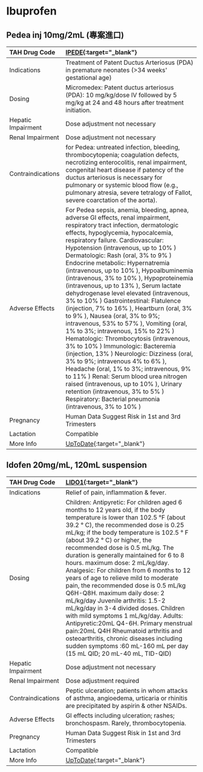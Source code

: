 # Ibuprofen

## Pedea inj 10mg/2mL (專案進口)

| TAH Drug Code      | [IPEDE](https://www.tahsda.org.tw/drugs/hissearch.php?drug_code=IPEDE){:target="_blank"}                                                                                                                                                                                                                                                                                                                                                                                                                                                                                                                                                                                                                                                                                                                                                                                                                                                                                                                                                                                                      |
|:-------------------|:----------------------------------------------------------------------------------------------------------------------------------------------------------------------------------------------------------------------------------------------------------------------------------------------------------------------------------------------------------------------------------------------------------------------------------------------------------------------------------------------------------------------------------------------------------------------------------------------------------------------------------------------------------------------------------------------------------------------------------------------------------------------------------------------------------------------------------------------------------------------------------------------------------------------------------------------------------------------------------------------------------------------------------------------------------------------------------------------|
| Indications        | Treatment of Patent Ductus Arteriosus (PDA) in premature neonates (>34 weeks' gestational age)                                                                                                                                                                                                                                                                                                                                                                                                                                                                                                                                                                                                                                                                                                                                                                                                                                                                                                                                                                                                |
| Dosing             | Micromedex: Patent ductus arteriosus (PDA): 10 mg/kg/dose IV followed by 5 mg/kg at 24 and 48 hours after treatment initiation.                                                                                                                                                                                                                                                                                                                                                                                                                                                                                                                                                                                                                                                                                                                                                                                                                                                                                                                                                               |
| Hepatic Impairment | Dose adjustment not necessary                                                                                                                                                                                                                                                                                                                                                                                                                                                                                                                                                                                                                                                                                                                                                                                                                                                                                                                                                                                                                                                                 |
| Renal Impairment   | Dose adjustment not necessary                                                                                                                                                                                                                                                                                                                                                                                                                                                                                                                                                                                                                                                                                                                                                                                                                                                                                                                                                                                                                                                                 |
| Contraindications  | for Pedea: untreated infection, bleeding, thrombocytopenia; coagulation defects, necrotizing enterocolitis, renal impairment, congenital heart disease if patency of the ductus arteriosus is necessary for pulmonary or systemic blood flow (e.g., pulmonary atresia, severe tetralogy of Fallot, severe coarctation of the aorta).                                                                                                                                                                                                                                                                                                                                                                                                                                                                                                                                                                                                                                                                                                                                                          |
| Adverse Effects    | For Pedea sepsis, anemia, bleeding, apnea, adverse GI effects, renal impairment, respiratory tract infection, dermatologic effects, hypoglycemia, hypocalcemia, respiratory failure. Cardiovascular: Hypotension (intravenous, up to 10% ) Dermatologic: Rash (oral, 3% to 9% ) Endocrine metabolic: Hypernatremia (intravenous, up to 10% ), Hypoalbuminemia (intravenous, 3% to 10% ), Hypoproteinemia (intravenous, up to 13% ), Serum lactate dehydrogenase level elevated (intravenous, 3% to 10% ) Gastrointestinal: Flatulence (injection, 7% to 16% ), Heartburn (oral, 3% to 9% ), Nausea (oral, 3% to 9%; intravenous, 53% to 57% ), Vomiting (oral, 1% to 3%; intravenous, 15% to 22% ) Hematologic: Thrombocytosis (intravenous, 3% to 10% ) Immunologic: Bacteremia (injection, 13% ) Neurologic: Dizziness (oral, 3% to 9%; intravenous 4% to 6% ), Headache (oral, 1% to 3%; intravenous, 9% to 11% ) Renal: Serum blood urea nitrogen raised (intravenous, up to 10% ), Urinary retention (intravenous, 3% to 5% ) Respiratory: Bacterial pneumonia (intravenous, 3% to 10% ) |
| Pregnancy          | Human Data Suggest Risk in 1st and 3rd Trimesters                                                                                                                                                                                                                                                                                                                                                                                                                                                                                                                                                                                                                                                                                                                                                                                                                                                                                                                                                                                                                                             |
| Lactation          | Compatible                                                                                                                                                                                                                                                                                                                                                                                                                                                                                                                                                                                                                                                                                                                                                                                                                                                                                                                                                                                                                                                                                    |
| More Info          | [UpToDate](https://www.uptodate.com/contents/ibuprofen-drug-information){:target="_blank"}                                                                                                                                                                                                                                                                                                                                                                                                                                                                                                                                                                                                                                                                                                                                                                                                                                                                                                                                                                                                    |

## Idofen 20mg/mL, 120mL suspension

| TAH Drug Code      | [LIDO1](https://www.tahsda.org.tw/drugs/hissearch.php?drug_code=LIDO1){:target="_blank"}                                                                                                                                                                                                                                                                                                                                                                                                                                                                                                                                                                                                                                                                                                                                                           |
|:-------------------|:---------------------------------------------------------------------------------------------------------------------------------------------------------------------------------------------------------------------------------------------------------------------------------------------------------------------------------------------------------------------------------------------------------------------------------------------------------------------------------------------------------------------------------------------------------------------------------------------------------------------------------------------------------------------------------------------------------------------------------------------------------------------------------------------------------------------------------------------------|
| Indications        | Relief of pain, inflammation & fever.                                                                                                                                                                                                                                                                                                                                                                                                                                                                                                                                                                                                                                                                                                                                                                                                              |
| Dosing             | Children: Antipyretic: For children aged 6 months to 12 years old, if the body temperature is lower than 102.5 °F (about 39.2 ° C), the recommended dose is 0.25 mL/kg; if the body temperature is 102.5 ° F (about 39.2 ° C) or higher, the recommended dose is 0.5 mL/kg. The duration is generally maintained for 6 to 8 hours. maximum dose: 2 mL/kg/day. Analgesic: For children from 6 months to 12 years of age to relieve mild to moderate pain, the recommended dose is 0.5 mL/kg Q6H-Q8H. maximum daily dose: 2 mL/kg/day Juvenile arthritis: 1.5-2 mL/kg/day in 3-4 divided doses. Children with mild symptoms 1 mL/kg/day. Adults: Antipyretic:20mL Q4-6H. Primary menstrual pain:20mL Q4H Rheumatoid arthritis and osteoarthritis, chronic diseases including sudden symptoms :60 mL-160 mL per day (15 mL QID; 20 mL-40 mL, TID-QID) |
| Hepatic Impairment | Dose adjustment not necessary                                                                                                                                                                                                                                                                                                                                                                                                                                                                                                                                                                                                                                                                                                                                                                                                                      |
| Renal Impairment   | Dose adjustment required                                                                                                                                                                                                                                                                                                                                                                                                                                                                                                                                                                                                                                                                                                                                                                                                                           |
| Contraindications  | Peptic ulceration; patients in whom attacks of asthma, angioedema, urticaria or rhinitis are precipitated by aspirin & other NSAIDs.                                                                                                                                                                                                                                                                                                                                                                                                                                                                                                                                                                                                                                                                                                               |
| Adverse Effects    | GI effects including ulceration; rashes; bronchospasm. Rarely, thrombocytopenia.                                                                                                                                                                                                                                                                                                                                                                                                                                                                                                                                                                                                                                                                                                                                                                   |
| Pregnancy          | Human Data Suggest Risk in 1st and 3rd Trimesters                                                                                                                                                                                                                                                                                                                                                                                                                                                                                                                                                                                                                                                                                                                                                                                                  |
| Lactation          | Compatible                                                                                                                                                                                                                                                                                                                                                                                                                                                                                                                                                                                                                                                                                                                                                                                                                                         |
| More Info          | [UpToDate](https://www.uptodate.com/contents/ibuprofen-drug-information){:target="_blank"}                                                                                                                                                                                                                                                                                                                                                                                                                                                                                                                                                                                                                                                                                                                                                         |

